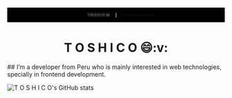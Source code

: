 
![An old rock in the desert](gif/Header.gif)
<h1 align="center">T O S H I C O 😄:v:</h1>
## I’m a developer from Peru who is mainly interested in web technologies, specially in frontend development.


![T O S H I C O's GitHub stats](https://github-readme-stats.vercel.app/api?username=toshicoxyz&title_color=fff&bg_color=DEG,000,555&show_icons=true&text_color=999&icon_color=fff&border_color=000)




